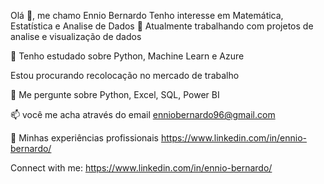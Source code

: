 Olá 👋, me chamo Ennio Bernardo
Tenho interesse em Matemática, Estatística e Analise de Dados
🔭 Atualmente trabalhando com projetos de analise e visualização de dados

🌱 Tenho estudado sobre Python, Machine Learn e Azure

Estou procurando recolocação no mercado de trabalho

💬 Me pergunte sobre Python, Excel, SQL, Power BI

📫 você me acha através do email enniobernardo96@gmail.com

📄 Minhas experiências profissionais https://www.linkedin.com/in/ennio-bernardo/

Connect with me:
https://www.linkedin.com/in/ennio-bernardo/


  
